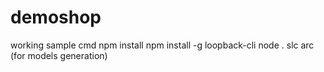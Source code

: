 # demoshop
working sample
cmd
npm install
npm install -g loopback-cli
node .
slc arc (for models generation)
